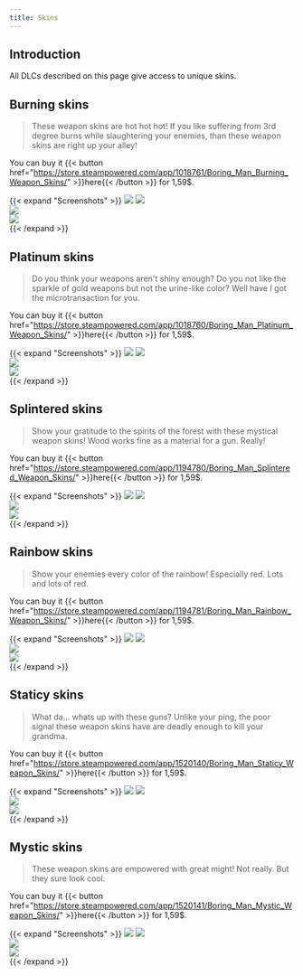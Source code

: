 ```yaml
---
title: Skins
---
```


## Introduction
All DLCs described on this page give access to unique skins.

## Burning skins
> These weapon skins are hot hot hot! If you like suffering from 3rd degree burns while slaughtering your enemies, than these weapon skins are right up your alley!

You can buy it {{< button href="https://store.steampowered.com/app/1018761/Boring_Man_Burning_Weapon_Skins/" >}}here{{< /button >}} for 1,59$.

{{< expand "Screenshots" >}}
![](https://cdn.cloudflare.steamstatic.com/steam/apps/1018761/extras/fire1.gif?t=1626289678)
![](https://cdn.cloudflare.steamstatic.com/steam/apps/1018761/extras/fire2.gif?t=1626289678)  
![](https://cdn.akamai.steamstatic.com/steam/apps/1018761/ss_c223a56d864f8dd4f816c235fe503f5945daea1b.600x338.jpg?t=1626289678)  
![](https://cdn.akamai.steamstatic.com/steam/apps/1018761/ss_243b3c0f2ecc8f3e8c11766ea3f709e551e10f19.600x338.jpg?t=1626289678)  
{{< /expand >}}

## Platinum skins
> Do you think your weapons aren't shiny enough? Do you not like the sparkle of gold weapons but not the urine-like color? Well have *I* got the microtransaction for you.

You can buy it {{< button href="https://store.steampowered.com/app/1018760/Boring_Man_Platinum_Weapon_Skins/" >}}here{{< /button >}} for 1,59$.

{{< expand "Screenshots" >}}
![](https://cdn.cloudflare.steamstatic.com/steam/apps/1018760/extras/plat1.gif?t=1626289728)
![](https://cdn.cloudflare.steamstatic.com/steam/apps/1018760/extras/plat2.gif?t=1626289728)  
![](https://cdn.akamai.steamstatic.com/steam/apps/1018760/ss_52251fa9e18d6402a399dc5bd5ea9ec8080a8cef.600x338.jpg?t=1626289728)  
![](https://cdn.akamai.steamstatic.com/steam/apps/1018760/ss_1cc7b42dd9f094338b071365aa60d775ce08587d.600x338.jpg?t=1626289728)  
{{< /expand >}}

## Splintered skins
> Show your gratitude to the spirits of the forest with these mystical weapon skins! Wood works fine as a material for a gun. Really!

You can buy it {{< button href="https://store.steampowered.com/app/1194780/Boring_Man_Splintered_Weapon_Skins/" >}}here{{< /button >}} for 1,59$.

{{< expand "Screenshots" >}}
![](https://cdn.cloudflare.steamstatic.com/steam/apps/1194780/extras/wood_gif1.gif?t=1626289675)
![](https://cdn.cloudflare.steamstatic.com/steam/apps/1194780/extras/wood_gif2.gif?t=1626289675)  
![](https://cdn.akamai.steamstatic.com/steam/apps/1194780/ss_a27b336ea25763fcedbc52c86ab464ebd29841c9.600x338.jpg?t=1626289675)  
![](https://cdn.akamai.steamstatic.com/steam/apps/1194780/ss_bc3a63b9c18301d85799ca5ea708b6a4826f1312.600x338.jpg?t=1626289675)  
{{< /expand >}}

## Rainbow skins
> Show your enemies every color of the rainbow! Especially red. Lots and lots of red.

You can buy it {{< button href="https://store.steampowered.com/app/1194781/Boring_Man_Rainbow_Weapon_Skins/" >}}here{{< /button >}} for 1,59$.

{{< expand "Screenshots" >}}
![](https://cdn.akamai.steamstatic.com/steam/apps/1194781/extras/rainbow1.gif?t=1626289673)
![](https://cdn.akamai.steamstatic.com/steam/apps/1194781/extras/rainbow2.gif?t=1626289673)  
![](https://cdn.akamai.steamstatic.com/steam/apps/1194781/ss_2c95fa218268d3d759e8b325c9c72808f0689db2.600x338.jpg?t=1626289673)  
![](https://cdn.akamai.steamstatic.com/steam/apps/1194781/ss_510201d9737593f5d9cd3a7fd9ece5cc0d1bdd59.600x338.jpg?t=1626289673)  
{{< /expand >}}

## Staticy skins
> What da... whats up with these guns? Unlike your ping, the poor signal these weapon skins have are deadly enough to kill your grandma.

You can buy it {{< button href="https://store.steampowered.com/app/1520140/Boring_Man_Staticy_Weapon_Skins/" >}}here{{< /button >}} for 1,59$.

{{< expand "Screenshots" >}}
![](https://cdn.akamai.steamstatic.com/steam/apps/1520140/extras/static1.gif?t=1626289677)
![](https://cdn.akamai.steamstatic.com/steam/apps/1520140/extras/static2.gif?t=1626289677)  
![](https://cdn.akamai.steamstatic.com/steam/apps/1520140/ss_31020f9e96a90e744e91126c0eb9b6c20883cdc2.600x338.jpg?t=1626289677)  
![](https://cdn.akamai.steamstatic.com/steam/apps/1520140/ss_4afcb2f626aefbff58791af9ff379ab5021ace86.600x338.jpg?t=1626289677)  
{{< /expand >}}

## Mystic skins
> These weapon skins are empowered with great might! Not really. But they sure look cool.

You can buy it {{< button href="https://store.steampowered.com/app/1520141/Boring_Man_Mystic_Weapon_Skins/" >}}here{{< /button >}} for 1,59$.

{{< expand "Screenshots" >}}
![](https://cdn.akamai.steamstatic.com/steam/apps/1520141/extras/mystic1.gif?t=1626289723)
![](https://cdn.akamai.steamstatic.com/steam/apps/1520141/extras/mystic2.gif?t=1626289723)  
![](https://cdn.akamai.steamstatic.com/steam/apps/1520141/ss_6b8fcfbcce1ed4314660077d00a73067b378da3a.600x338.jpg?t=1626289723)  
![](https://cdn.akamai.steamstatic.com/steam/apps/1520141/ss_fe202a45c32f9d8a7b923cbb74f7552cd26d7391.600x338.jpg?t=1626289723)  
{{< /expand >}}
